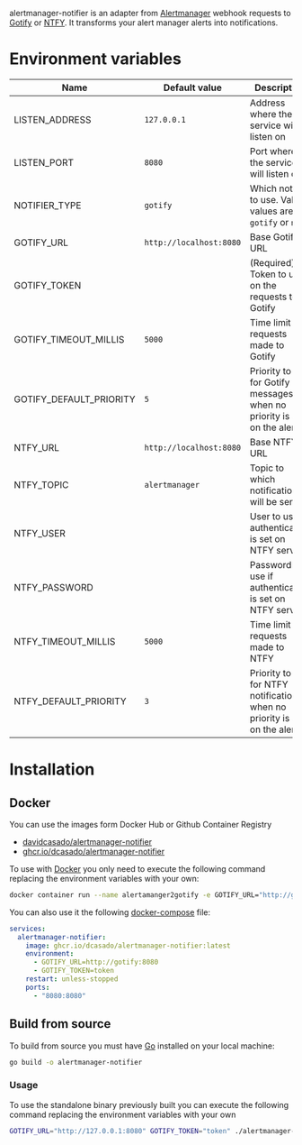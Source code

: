 alertmanager-notifier is an adapter from [Alertmanager](https://prometheus.io/docs/alerting/latest/alertmanager) webhook requests to [Gotify](https://gotify.net) or [NTFY](https://ntfy.sh/). It transforms your alert manager alerts into notifications.

# Environment variables

| Name                    | Default value           | Description                                                                      |
|-------------------------|-------------------------|----------------------------------------------------------------------------------|
| LISTEN_ADDRESS          | `127.0.0.1`             | Address where the service will listen on                                         |
| LISTEN_PORT             | `8080`                  | Port where the service will listen on                                            |
| NOTIFIER_TYPE           | `gotify`                | Which notifier to use. Valid values are: `gotify` or `ntfy`                      |
| GOTIFY_URL              | `http://localhost:8080` | Base Gotify URL                                                                  |
| GOTIFY_TOKEN            |                         | (Required) Token to use on the requests to Gotify                                |
| GOTIFY_TIMEOUT_MILLIS   | `5000`                  | Time limit for requests made to Gotify                                           |
| GOTIFY_DEFAULT_PRIORITY | `5`                     | Priority to use for Gotify messages when no priority is set on the alert         |
| NTFY_URL                | `http://localhost:8080` | Base NTFY URL                                                                    |
| NTFY_TOPIC              | `alertmanager`          | Topic to which notifications will be sent                                        |
| NTFY_USER               |                         | User to use if authentication is set on NTFY server                              |
| NTFY_PASSWORD           |                         | Password to use if authentication is set on NTFY server                          |
| NTFY_TIMEOUT_MILLIS     | `5000`                  | Time limit for requests made to NTFY                                             |
| NTFY_DEFAULT_PRIORITY   | `3`                     | Priority to use for NTFY notifications when no priority is set on the alert      |


# Installation

## Docker

You can use the images form Docker Hub or Github Container Registry
- [davidcasado/alertmanager-notifier](https://hub.docker.com/r/davidcasado/alertmanager-notifier)
- [ghcr.io/dcasado/alertmanager-notifier](https://ghcr.io/dcasado/alertmanager-notifier)

To use with [Docker](https://docker.com) you only need to execute the following command replacing the environment variables with your own:

```bash
docker container run --name alertamanger2gotify -e GOTIFY_URL="http://gotify:8080" -e GOTIFY_TOKEN="token" ghcr.io/dcasado/alertmanager-notifier
```

You can also use it the following [docker-compose](https://docs.docker.com/compose/) file:

```yaml
services:
  alertmanager-notifier:
    image: ghcr.io/dcasado/alertmanager-notifier:latest
    environment:
      - GOTIFY_URL=http://gotify:8080
      - GOTIFY_TOKEN=token
    restart: unless-stopped
    ports:
      - "8080:8080"
```

## Build from source

To build from source you must have [Go](https://golang.org/) installed on your local machine:

```bash
go build -o alertmanager-notifier
```

### Usage

To use the standalone binary previously built you can execute the following command replacing the environment variables with your own

```bash
GOTIFY_URL="http://127.0.0.1:8080" GOTIFY_TOKEN="token" ./alertmanager-notifier
```
